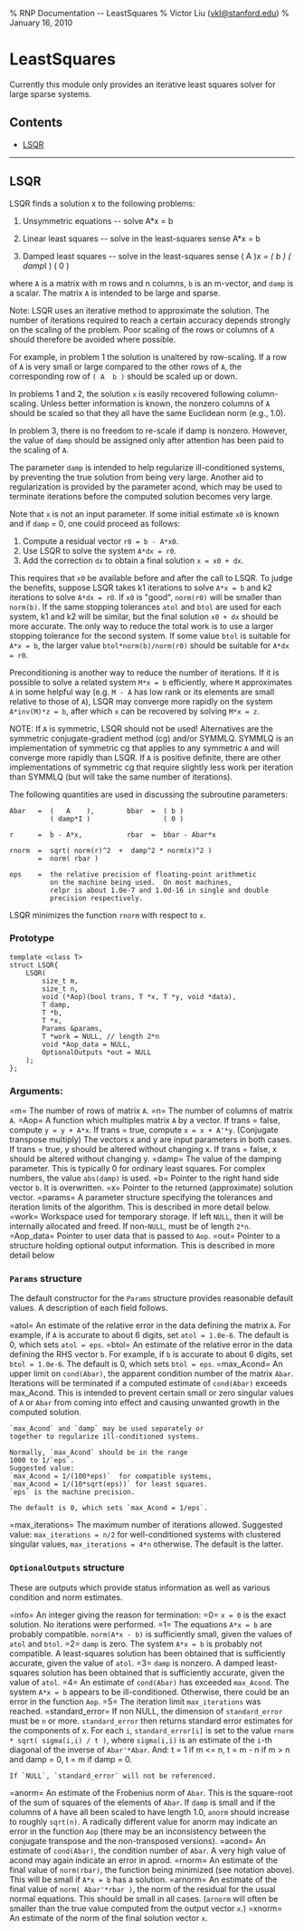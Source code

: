 % RNP Documentation -- LeastSquares
% Victor Liu (vkl@stanford.edu)
% January 16, 2010
<style type="text/css">
@import url(rnp.css);
</style>

# LeastSquares

Currently this module only provides an iterative least squares solver for large sparse systems.

## Contents

* [LSQR](#RNP_LSQR)

---
## LSQR<a name="RNP_LSQR" />

LSQR  finds a solution x to the following problems:

1. Unsymmetric equations -- solve
       A*x = b

2. Linear least squares -- solve in the least-squares sense
       A*x = b

3. Damped least squares -- solve in the least-squares sense
       (   A    )*x = ( b )
       ( damp*I )     ( 0 )

where `A` is a matrix with m rows and n columns, `b` is an m-vector, and `damp` is a scalar.
The matrix `A` is intended to be large and sparse.

Note:  LSQR uses an iterative method to approximate the solution.
The number of iterations required to reach a certain accuracy
depends strongly on the scaling of the problem.  Poor scaling of
the rows or columns of `A` should therefore be avoided where
possible.

For example, in problem 1 the solution is unaltered by
row-scaling.  If a row of `A` is very small or large compared to
the other rows of `A`, the corresponding row of `( A  b )` should be
scaled up or down.

In problems 1 and 2, the solution `x` is easily recovered
following column-scaling.  Unless better information is known,
the nonzero columns of `A` should be scaled so that they all have
the same Euclidean norm (e.g., 1.0).

In problem 3, there is no freedom to re-scale if damp is
nonzero.  However, the value of `damp` should be assigned only
after attention has been paid to the scaling of `A`.

The parameter `damp` is intended to help regularize
ill-conditioned systems, by preventing the true solution from
being very large.  Another aid to regularization is provided by
the parameter acond, which may be used to terminate iterations
before the computed solution becomes very large.

Note that `x` is not an input parameter.
If some initial estimate `x0` is known and if `damp` = 0,
one could proceed as follows:

  1. Compute a residual vector     `r0 = b - A*x0`.
  2. Use LSQR to solve the system  `A*dx = r0`.
  3. Add the correction `dx` to obtain a final solution `x = x0 + dx`.

This requires that `x0` be available before and after the call
to LSQR.  To judge the benefits, suppose LSQR takes k1 iterations
to solve `A*x = b` and k2 iterations to solve `A*dx = r0`.
If `x0` is "good", `norm(r0)` will be smaller than `norm(b)`.
If the same stopping tolerances `atol` and `btol` are used for each
system, k1 and k2 will be similar, but the final solution `x0 + dx`
should be more accurate.  The only way to reduce the total work
is to use a larger stopping tolerance for the second system.
If some value `btol` is suitable for `A*x = b`, the larger value
`btol*norm(b)/norm(r0)` should be suitable for `A*dx = r0`.

Preconditioning is another way to reduce the number of iterations.
If it is possible to solve a related system `M*x = b` efficiently,
where `M` approximates `A` in some helpful way
(e.g. `M - A` has low rank or its elements are small relative to
those of `A`), LSQR may converge more rapidly on the system `A*inv(M)*z = b`,
after which `x` can be recovered by solving `M*x = z`.

NOTE: If `A` is symmetric, LSQR should not be used!
Alternatives are the symmetric conjugate-gradient method (cg)
and/or SYMMLQ.
SYMMLQ is an implementation of symmetric cg that applies to
any symmetric `A` and will converge more rapidly than LSQR.
If `A` is positive definite, there are other implementations of
symmetric cg that require slightly less work per iteration
than SYMMLQ (but will take the same number of iterations).


The following quantities are used in discussing the subroutine
parameters:

    Abar   =  (   A    ),        bbar  =  ( b )
              ( damp*I )                  ( 0 )

    r      =  b - A*x,           rbar  =  bbar - Abar*x

    rnorm  =  sqrt( norm(r)^2  +  damp^2 * norm(x)^2 )
           =  norm( rbar )

    eps    =  the relative precision of floating-point arithmetic
              on the machine being used.  On most machines,
              relpr is about 1.0e-7 and 1.0d-16 in single and double
              precision respectively.

LSQR  minimizes the function `rnorm` with respect to `x`.

### Prototype

	template <class T>
	struct LSQR{
		LSQR(
			size_t m,
			size_t n,
			void (*Aop)(bool trans, T *x, T *y, void *data),
			T damp,
			T *b,
			T *x,
			Params &params,
			T *work = NULL, // length 2*n
			void *Aop_data = NULL,
			OptionalOutputs *out = NULL
		);
	};

### Arguments:

=m=
	The number of rows of matrix `A`.
=n=
	The number of columns of matrix `A`.
=Aop=
	A function which multiples matrix `A` by a vector.
	If trans = false, compute `y = y + A*x`.
	If trans = true,  compute `x = x + A'*y`. (Conjugate transpose multiply)
	The vectors x and y are input parameters in both cases.
	If trans = true, y should be altered without changing x.
	If trans = false, x should be altered without changing y.
=damp=
	The value of the damping parameter. This is typically 0 for ordinary least squares.
	For complex numbers, the value `abs(damp)` is used.
=b=
	Pointer to the right hand side vector `b`. It is overwritten.
=x=
	Pointer to the returned (approximate) solution vector.
=params=
	A parameter structure specifying the tolerances and iteration limits of the algorithm.
	This is described in more detail below.
=work=
	Workspace used for temporary storage. If left `NULL`, then it will be internally allocated and freed.
	If non-`NULL`, must be of length `2*n`.
=Aop_data=
	Pointer to user data that is passed to `Aop`.
=out=
	Pointer to a structure holding optional output information.
	This is described in more detail below

### `Params` structure

The default constructor for the `Params` structure provides reasonable default values.
A description of each field follows.

=atol=
	An estimate of the relative error in the data defining the matrix `A`.
	For example, if `A` is accurate to about 6 digits, set `atol = 1.0e-6`.
	The default is 0, which sets `atol = eps`.
=btol=
	An estimate of the relative error in the data defining the RHS vector `b`.
	For example, if `b` is accurate to about 6 digits, set `btol = 1.0e-6`.
	The default is 0, which sets `btol = eps`.
=max_Acond=
	An upper limit on `cond(Abar)`, the apparent
	condition number of the matrix `Abar`.
	Iterations will be terminated if a computed
	estimate of `cond(Abar)` exceeds max_Acond.
	This is intended to prevent certain small or
	zero singular values of `A` or `Abar` from
	coming into effect and causing unwanted growth
	in the computed solution.
	
	`max_Acond` and `damp` may be used separately or
	together to regularize ill-conditioned systems.
	
	Normally, `max_Acond` should be in the range
	1000 to 1/`eps`.
	Suggested value:
	`max_Acond = 1/(100*eps)`  for compatible systems,
	`max_Acond = 1/(10*sqrt(eps))` for least squares.
	`eps` is the machine precision.
	
	The default is 0, which sets `max_Acond = 1/eps`.
=max_iterations=
	The maximum number of iterations allowed.
	Suggested value: `max_iterations = n/2` for well-conditioned systems with clustered singular values, `max_iterations = 4*n` otherwise.
	The default is the latter.

### `OptionalOutputs` structure

These are outputs which provide status information as well as various condition and norm estimates.

=info=
	An integer giving the reason for termination:
	=0=
		`x = 0` is the exact solution.
		No iterations were performed.
	=1=
		The equations `A*x = b` are probably compatible.
		`norm(A*x - b)` is sufficiently small, given the values of `atol` and `btol`.
	=2=
		`damp` is zero. The system `A*x = b` is probably not compatible.
		A least-squares solution has been obtained that is sufficiently accurate, given the value of `atol`.
	=3=
		`damp` is nonzero. A damped least-squares solution has been obtained that is sufficiently accurate, given the value of `atol`.
	=4=
		An estimate of `cond(Abar)` has exceeded `max_Acond`. 
		The system `A*x = b` appears to be ill-conditioned.
		Otherwise, there could be an error in the function `Aop`.
	=5=
		The iteration limit `max_iterations` was reached.
=standard_error=
	If non NULL, the dimension of `standard_error` must be `n` or more. `standard_error` then returns standard error estimates for the components of x.
	For each `i`, `standard_error[i]` is set to the value `rnorm * sqrt( sigma(i,i) / t )`, where `sigma(i,i)` is an estimate of the `i`-th diagonal of the inverse of `Abar'*Abar`.
	And:
	    t = 1      if  m <= n,
	    t = m - n  if  m > n  and  damp = 0,
	    t = m      if  damp = 0.
	
	If `NULL`, `standard_error` will not be referenced.
=anorm=
	An estimate of the Frobenius norm of `Abar`. This is the square-root of the sum of squares
	of the elements of `Abar`. If `damp` is small and if the columns of `A`
	have all been scaled to have length 1.0, `anorm` should increase to roughly `sqrt(n)`.
	A radically different value for anorm may indicate an error in the function `Aop` (there
	may be an inconsistency between the conjugate transpose and the non-transposed versions).
=acond=
	An estimate of `cond(Abar)`, the condition number of `Abar`.  A very high value of acond may again indicate an error in aprod.
=rnorm=
	An estimate of the final value of `norm(rbar)`, the function being minimized (see notation above).  This will be small if `A*x = b` has a solution.
=arnorm=
	An estimate of the final value of `norm( Abar'*rbar )`, the norm of the residual for the usual normal equations. This should be small in all cases.
	(`arnorm` will often be smaller than the true value computed from the output vector `x`.)
=xnorm=
	An estimate of the norm of the final solution vector `x`.